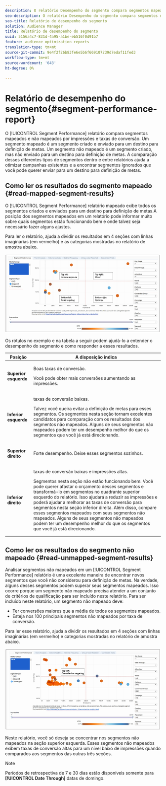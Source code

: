 ```yaml
---
description: O relatório Desempenho do segmento compara segmentos mapeados e não mapeados por impressões e taxas de conversão. Um segmento mapeado é um segmento criado e enviado para um destino para definição de metas. Um segmento não mapeado é um segmento criado, mas não enviado para um destino para definição de metas. A comparação desses diferentes tipos de segmentos dentro e entre relatórios ajuda a otimizar campanhas existentes e a encontrar segmentos ignorados que você pode querer enviar para um destino para definição de metas.
seo-description: O relatório Desempenho do segmento compara segmentos mapeados e não mapeados por impressões e taxas de conversão. Um segmento mapeado é um segmento criado e enviado para um destino para definição de metas. Um segmento não mapeado é um segmento criado, mas não enviado para um destino para definição de metas. A comparação desses diferentes tipos de segmentos dentro e entre relatórios ajuda a otimizar campanhas existentes e a encontrar segmentos ignorados que você pode querer enviar para um destino para definição de metas.
seo-title: Relatório de desempenho do segmento
solution: Audience Manager
title: Relatório de desempenho do segmento
uuid: 5156a4c7-831d-4a95-a1be-eb516f0d91b7
feature: audience optimization reports
translation-type: tm+mt
source-git-commit: 9e4f2f26b83fe6e5b6f669107239d7edaf11fed3
workflow-type: tm+mt
source-wordcount: '643'
ht-degree: 0%

---
```



# Relatório de desempenho do segmento{#segment-performance-report}

O [!UICONTROL Segment Performance] relatório compara segmentos mapeados e não mapeados por impressões e taxas de conversão. Um segmento mapeado é um segmento criado e enviado para um destino para definição de metas. Um segmento não mapeado é um segmento criado, mas não enviado para um destino para definição de metas. A comparação desses diferentes tipos de segmentos dentro e entre relatórios ajuda a otimizar campanhas existentes e a encontrar segmentos ignorados que você pode querer enviar para um destino para definição de metas.

## Como ler os resultados do segmento mapeado {#read-mapped-segment-results}

O [!UICONTROL Segment Performance] relatório mapeado exibe todos os segmentos criados e enviados para um destino para definição de metas.A posição dos segmentos mapeados em um relatório pode informar muito sobre quais segmentos estão funcionando bem e onde talvez seja necessário fazer alguns ajustes.

Para ler o relatório, ajuda a dividir os resultados em 4 seções com linhas imaginárias (em vermelho) e as categorias mostradas no relatório de amostra abaixo.

![](assets/mapped-segment-performance.png)

Os rótulos no exemplo e na tabela a seguir podem ajudá-lo a entender o desempenho do segmento e como responder a esses resultados.

<table id="table_A29253B30DFA4CD7B3B7C320DE0BDEA4"> 
 <thead> 
  <tr> 
   <th colname="col1" class="entry"> Posição </th> 
   <th colname="col2" class="entry"> A disposição indica </th> 
  </tr> 
 </thead>
 <tbody> 
  <tr> 
   <td colname="col1"> <p> <b>Superior esquerdo</b> </p> </td> 
   <td colname="col2"> <p>Boas taxas de conversão. </p> <p>Você pode obter mais conversões aumentando as impressões. </p> </td> 
  </tr> 
  <tr> 
   <td colname="col1"> <p> <b>Inferior esquerdo</b> </p> </td> 
   <td colname="col2"> <p>taxas de conversão baixas. </p> <p>Talvez você queira evitar a definição de metas para esses segmentos. Os segmentos nesta seção tornam excelentes candidatos para comparação com os resultados dos segmentos não mapeados. Alguns de seus segmentos não mapeados podem ter um desempenho melhor do que os segmentos que você já está direcionando. </p> </td> 
  </tr> 
  <tr> 
   <td colname="col1"> <p> <b>Superior direito</b> </p> </td> 
   <td colname="col2"> <p>Forte desempenho. Deixe esses segmentos sozinhos. </p> </td> 
  </tr> 
  <tr> 
   <td colname="col1"> <p> <b>Inferior direito</b> </p> </td> 
   <td colname="col2"> <p>taxas de conversão baixas e impressões altas. </p> <p>Segmentos nesta seção não estão funcionando bem. Você pode querer afastar o orçamento desses segmentos e transformá-lo em segmentos no quadrante superior esquerdo do relatório. Isso ajudará a reduzir as impressões e poderá ajudar a melhorar as taxas de conversão para segmentos nesta seção inferior direita. Além disso, compare esses segmentos mapeados com seus segmentos não mapeados. Alguns de seus segmentos não mapeados podem ter um desempenho melhor do que os segmentos que você já está direcionando. </p> </td> 
  </tr> 
 </tbody> 
</table>

## Como ler os resultados do segmento não mapeado {#read-unmapped-segment-results}

Analisar segmentos não mapeados em um [!UICONTROL Segment Performance] relatório é uma excelente maneira de encontrar novos segmentos que você não considerou para definição de metas. Na verdade, alguns desses segmentos podem superar seus segmentos mapeados. Isso ocorre porque um segmento não mapeado precisa atender a um conjunto de critérios de qualificação para ser incluído neste relatório. Para ser incluído neste relatório, um segmento não mapeado deve:

* Ter conversões maiores que a média de todos os segmentos mapeados.
* Esteja nos 100 principais segmentos não mapeados por taxa de conversão.

Para ler esse relatório, ajuda a dividir os resultados em 4 seções com linhas imaginárias (em vermelho) e categorias mostradas no relatório de amostra abaixo.

![](assets/unmapped-segment-performance.png)

Neste relatório, você só deseja se concentrar nos segmentos não mapeados na seção superior esquerda. Esses segmentos não mapeados exibem taxas de conversão altas para um nível baixo de impressões quando comparados aos segmentos das outras três seções.

>[!NOTE]
>
>Períodos de retrospectiva de 7 e 30 dias estão disponíveis somente para **[!UICONTROL Date Through]** datas de domingo.
